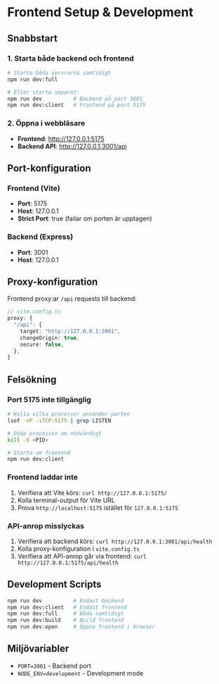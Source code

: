 # Frontend Setup & Development

## Snabbstart

### 1. Starta både backend och frontend
```bash
# Starta båda servrarna samtidigt
npm run dev:full

# Eller starta separat:
npm run dev          # Backend på port 3001
npm run dev:client   # Frontend på port 5175
```

### 2. Öppna i webbläsare
- **Frontend**: http://127.0.0.1:5175
- **Backend API**: http://127.0.0.1:3001/api

## Port-konfiguration

### Frontend (Vite)
- **Port**: 5175
- **Host**: 127.0.0.1
- **Strict Port**: true (failar om porten är upptagen)

### Backend (Express)
- **Port**: 3001
- **Host**: 127.0.0.1

## Proxy-konfiguration

Frontend proxy:ar `/api` requests till backend:
```typescript
// vite.config.ts
proxy: {
  "/api": {
    target: "http://127.0.0.1:3001",
    changeOrigin: true,
    secure: false,
  },
}
```

## Felsökning

### Port 5175 inte tillgänglig
```bash
# Kolla vilka processer använder porten
lsof -nP -iTCP:5175 | grep LISTEN

# Döda processen om nödvändigt
kill -9 <PID>

# Starta om frontend
npm run dev:client
```

### Frontend laddar inte
1. Verifiera att Vite körs: `curl http://127.0.0.1:5175/`
2. Kolla terminal-output för Vite URL
3. Prova `http://localhost:5175` istället för `127.0.0.1:5175`

### API-anrop misslyckas
1. Verifiera att backend körs: `curl http://127.0.0.1:3001/api/health`
2. Kolla proxy-konfiguration i `vite.config.ts`
3. Verifiera att API-anrop går via frontend: `curl http://127.0.0.1:5175/api/health`

## Development Scripts

```bash
npm run dev          # Endast backend
npm run dev:client   # Endast frontend
npm run dev:full     # Båda samtidigt
npm run dev:build    # Build frontend
npm run dev:open     # Öppna frontend i browser
```

## Miljövariabler

- `PORT=3001` - Backend port
- `NODE_ENV=development` - Development mode
